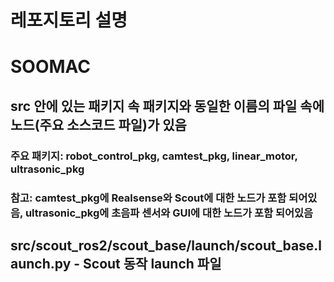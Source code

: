 # 레포지토리 설명
# SOOMAC
## src 안에 있는 패키지 속 패키지와 동일한 이름의 파일 속에 노드(주요 소스코드 파일)가 있음
### 주요 패키지: robot_control_pkg, camtest_pkg, linear_motor, ultrasonic_pkg
### 참고: camtest_pkg에 Realsense와 Scout에 대한 노드가 포함 되어있음, ultrasonic_pkg에 초음파 센서와 GUI에 대한 노드가 포함 되어있음
## src/scout_ros2/scout_base/launch/scout_base.launch.py - Scout 동작 launch 파일
